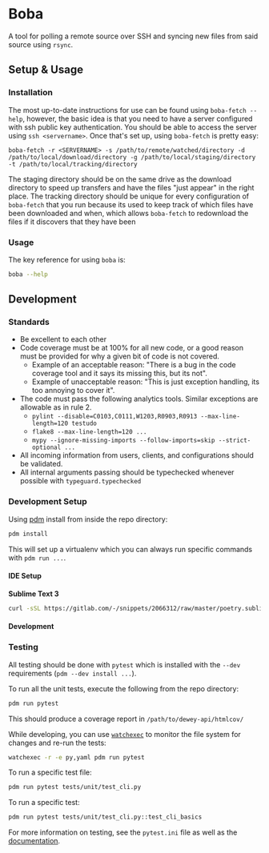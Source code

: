 # Boba

A tool for polling a remote source over SSH and syncing new files from said source using `rsync`.

## Setup & Usage

### Installation

The most up-to-date instructions for use can be found using `boba-fetch --help`, however, the basic idea is that you need to have a server configured with ssh public key authentication. You should be able to access the server using `ssh <servername>`. Once that's set up, using `boba-fetch` is pretty easy:

```
boba-fetch -r <SERVERNAME> -s /path/to/remote/watched/directory -d /path/to/local/download/directory -g /path/to/local/staging/directory -t /path/to/local/tracking/directory
```

The staging directory should be on the same drive as the download directory to speed up transfers and have the files "just appear" in the right place. The tracking directory should be unique for every configuration of `boba-fetch` that you run because its used to keep track of which files have been downloaded and when, which allows `boba-fetch` to redownload the files if it discovers that they have been 

### Usage

The key reference for using `boba` is:

```bash
boba --help
```

## Development

### Standards

- Be excellent to each other
- Code coverage must be at 100% for all new code, or a good reason must be provided for why a given bit of code is not covered.
  - Example of an acceptable reason: "There is a bug in the code coverage tool and it says its missing this, but its not".
  - Example of unacceptable reason: "This is just exception handling, its too annoying to cover it".
- The code must pass the following analytics tools. Similar exceptions are allowable as in rule 2.
  - `pylint --disable=C0103,C0111,W1203,R0903,R0913 --max-line-length=120 testudo`
  - `flake8 --max-line-length=120 ...`
  - `mypy --ignore-missing-imports --follow-imports=skip --strict-optional ...`
- All incoming information from users, clients, and configurations should be validated.
- All internal arguments passing should be typechecked whenever possible with `typeguard.typechecked`

### Development Setup

Using [pdm](https://pdm.fming.dev/) install from inside the repo directory:

```bash
pdm install
```

This will set up a virtualenv which you can always run specific commands with `pdm run ...`.

#### IDE Setup

**Sublime Text 3**

```bash
curl -sSL https://gitlab.com/-/snippets/2066312/raw/master/poetry.sublime-project.py | pdm run python
```

#### Development

### Testing

All testing should be done with `pytest` which is installed with the `--dev` requirements (`pdm --dev install ...`).

To run all the unit tests, execute the following from the repo directory:

```bash
pdm run pytest
```

This should produce a coverage report in `/path/to/dewey-api/htmlcov/`

While developing, you can use [`watchexec`](https://github.com/watchexec/watchexec) to monitor the file system for changes and re-run the tests:

```bash
watchexec -r -e py,yaml pdm run pytest
```

To run a specific test file:

```bash
pdm run pytest tests/unit/test_cli.py
```

To run a specific test:

```bash
pdm run pytest tests/unit/test_cli.py::test_cli_basics
```

For more information on testing, see the `pytest.ini` file as well as the [documentation](https://docs.pytest.org/en/stable/).
